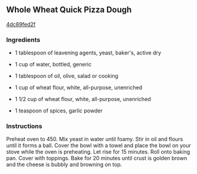 ## Whole Wheat Quick Pizza Dough

[4dc89fed2f](http://www.food.com/recipe/whole-wheat-quick-pizza-dough-416629)

### Ingredients

 - 1 tablespoon of leavening agents, yeast, baker's, active dry

 - 1 cup of water, bottled, generic

 - 1 tablespoon of oil, olive, salad or cooking

 - 1 cup of wheat flour, white, all-purpose, unenriched

 - 1 1/2 cup of wheat flour, white, all-purpose, unenriched

 - 1 teaspoon of spices, garlic powder

### Instructions

Preheat oven to 450. Mix yeast in water until foamy. Stir in oil and flours until it forms a ball. Cover the bowl with a towel and place the bowl on your stove while the oven is preheating. Let rise for 15 minutes. Roll onto baking pan. Cover with toppings. Bake for 20 minutes until crust is golden brown and the cheese is bubbly and browning on top.